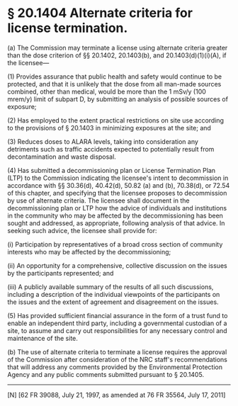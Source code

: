 # § 20.1404   Alternate criteria for license termination.

(a) The Commission may terminate a license using alternate criteria greater than the dose criterion of §§ 20.1402, 20.1403(b), and 20.1403(d)(1)(i)(A), if the licensee—


(1) Provides assurance that public health and safety would continue to be protected, and that it is unlikely that the dose from all man-made sources combined, other than medical, would be more than the 1 mSv/y (100 mrem/y) limit of subpart D, by submitting an analysis of possible sources of exposure;


(2) Has employed to the extent practical restrictions on site use according to the provisions of § 20.1403 in minimizing exposures at the site; and


(3) Reduces doses to ALARA levels, taking into consideration any detriments such as traffic accidents expected to potentially result from decontamination and waste disposal.


(4) Has submitted a decommissioning plan or License Termination Plan (LTP) to the Commission indicating the licensee's intent to decommission in accordance with §§ 30.36(d), 40.42(d), 50.82 (a) and (b), 70.38(d), or 72.54 of this chapter, and specifying that the licensee proposes to decommission by use of alternate criteria. The licensee shall document in the decommissioning plan or LTP how the advice of individuals and institutions in the community who may be affected by the decommissioning has been sought and addressed, as appropriate, following analysis of that advice. In seeking such advice, the licensee shall provide for:


(i) Participation by representatives of a broad cross section of community interests who may be affected by the decommissioning;


(ii) An opportunity for a comprehensive, collective discussion on the issues by the participants represented; and


(iii) A publicly available summary of the results of all such discussions, including a description of the individual viewpoints of the participants on the issues and the extent of agreement and disagreement on the issues.


(5) Has provided sufficient financial assurance in the form of a trust fund to enable an independent third party, including a governmental custodian of a site, to assume and carry out responsibilities for any necessary control and maintenance of the site.


(b) The use of alternate criteria to terminate a license requires the approval of the Commission after consideration of the NRC staff's recommendations that will address any comments provided by the Environmental Protection Agency and any public comments submitted pursuant to § 20.1405.



---

[N] [62 FR 39088, July 21, 1997, as amended at 76 FR 35564, July 17, 2011]




